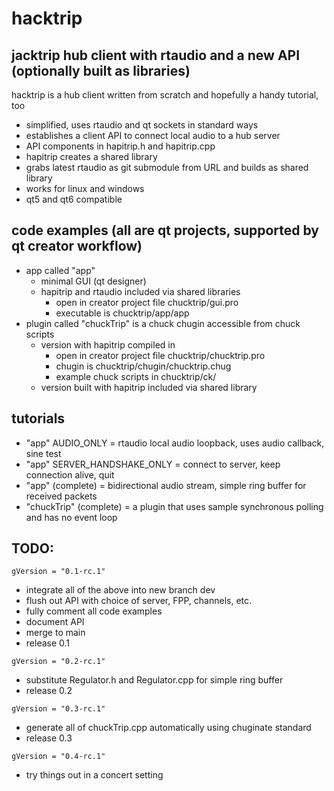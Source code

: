 # hacktrip
## jacktrip hub client with rtaudio and a new API (optionally built as libraries)

hacktrip is a hub client written from scratch and hopefully a handy tutorial, too
- simplified, uses rtaudio and qt sockets in standard ways
- establishes a client API to connect local audio to a hub server
- API components in hapitrip.h and hapitrip.cpp
- hapitrip creates a shared library
- grabs latest rtaudio as git submodule from URL and builds as shared library
- works for linux and windows
- qt5 and qt6 compatible

## code examples (all are qt projects, supported by qt creator workflow)
- app called "app" 
  - minimal GUI (qt designer)
  - hapitrip and rtaudio included via shared libraries
    - open in creator project file chucktrip/gui.pro
    - executable is chucktrip/app/app
- plugin called "chuckTrip" is a chuck chugin accessible from chuck scripts 
  - version with hapitrip compiled in
    - open in creator project file chucktrip/chucktrip.pro
    - chugin is chucktrip/chugin/chucktrip.chug
    - example chuck scripts in chucktrip/ck/
  - version built with hapitrip included via shared library

## tutorials
- "app" AUDIO_ONLY = rtaudio local audio loopback, uses audio callback, sine test
- "app" SERVER_HANDSHAKE_ONLY = connect to server, keep connection alive, quit
- "app" (complete) = bidirectional audio stream, simple ring buffer for received packets
- "chuckTrip" (complete) = a plugin that uses sample synchronous polling and has no event loop

## TODO:
```
gVersion = "0.1-rc.1"
```
- integrate all of the above into new branch dev
- flush out API with choice of server, FPP, channels, etc.
- fully comment all code examples
- document API
- merge to main
- release 0.1
```
gVersion = "0.2-rc.1"
```
- substitute Regulator.h and Regulator.cpp for simple ring buffer
- release 0.2
```
gVersion = "0.3-rc.1"
```
- generate all of chuckTrip.cpp automatically using chuginate standard
- release 0.3
```
gVersion = "0.4-rc.1"
```
- try things out in a concert setting

